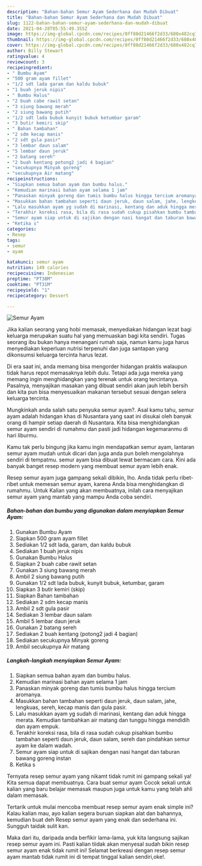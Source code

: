 ```yaml
---
description: "Bahan-bahan Semur Ayam Sederhana dan Mudah Dibuat"
title: "Bahan-bahan Semur Ayam Sederhana dan Mudah Dibuat"
slug: 1122-bahan-bahan-semur-ayam-sederhana-dan-mudah-dibuat
date: 2021-04-28T05:55:49.355Z
image: https://img-global.cpcdn.com/recipes/0ff80d21466f2d33/680x482cq70/semur-ayam-foto-resep-utama.jpg
thumbnail: https://img-global.cpcdn.com/recipes/0ff80d21466f2d33/680x482cq70/semur-ayam-foto-resep-utama.jpg
cover: https://img-global.cpcdn.com/recipes/0ff80d21466f2d33/680x482cq70/semur-ayam-foto-resep-utama.jpg
author: Billy Stewart
ratingvalue: 4
reviewcount: 3
recipeingredient:
- " Bumbu Ayam"
- "500 gram ayam fillet"
- "1/2 sdt lada garam dan kaldu bubuk"
- "1 buah jeruk nipis"
- " Bumbu Halus"
- "2 buah cabe rawit setan"
- "3 siung bawang merah"
- "2 siung bawang putih"
- "1/2 sdt lada bubuk kunyit bubuk ketumbar garam"
- "3 butir kemiri skip"
- " Bahan tambahan"
- "2 sdm kecap manis"
- "2 sdt gula pasir"
- "3 lembar daun salam"
- "5 lembar daun jeruk"
- "2 batang sereh"
- "2 buah kentang potong2 jadi 4 bagian"
- "secukupnya Minyak goreng"
- "secukupnya Air matang"
recipeinstructions:
- "Siapkan semua bahan ayam dan bumbu halus."
- "Kemudian marinasi bahan ayam selama 1 jam"
- "Panaskan minyak goreng dan tumis bumbu halus hingga tercium aromanya."
- "Masukkan bahan tambahan seperti daun jeruk, daun salam, jahe, lengkuas, sereh, kecap manis dan gula pasir."
- "Lalu masukkan ayam yg sudah di marinasi, kentang dan aduk hingga merata. Kemudian tambahkan air matang dan tunggu hingga mendidih dan ayam empuk."
- "Terakhir koreksi rasa, bila di rasa sudah cukup pisahkan bumbu tambahan seperti daun jeruk, daun salam, sereh dan pindahkan semur ayam ke dalam wadah."
- "Semur ayam siap untuk di sajikan dengan nasi hangat dan taburan bawang goreng instan"
- "Ketika s"
categories:
- Resep
tags:
- semur
- ayam

katakunci: semur ayam 
nutrition: 149 calories
recipecuisine: Indonesian
preptime: "PT38M"
cooktime: "PT31M"
recipeyield: "1"
recipecategory: Dessert

---
```



![Semur Ayam](https://img-global.cpcdn.com/recipes/0ff80d21466f2d33/680x482cq70/semur-ayam-foto-resep-utama.jpg)

Jika kalian seorang yang hobi memasak, menyediakan hidangan lezat bagi keluarga merupakan suatu hal yang memuaskan bagi kita sendiri. Tugas seorang ibu bukan hanya menangani rumah saja, namun kamu juga harus menyediakan keperluan nutrisi terpenuhi dan juga santapan yang dikonsumsi keluarga tercinta harus lezat.

Di era  saat ini, anda memang bisa mengorder hidangan praktis walaupun tidak harus repot memasaknya lebih dulu. Tetapi ada juga mereka yang memang ingin menghidangkan yang terenak untuk orang tercintanya. Pasalnya, menyajikan masakan yang dibuat sendiri akan jauh lebih bersih dan kita pun bisa menyesuaikan makanan tersebut sesuai dengan selera keluarga tercinta. 



Mungkinkah anda salah satu penyuka semur ayam?. Asal kamu tahu, semur ayam adalah hidangan khas di Nusantara yang saat ini disukai oleh banyak orang di hampir setiap daerah di Nusantara. Kita bisa menghidangkan semur ayam sendiri di rumahmu dan pasti jadi hidangan kegemaranmu di hari liburmu.

Kamu tak perlu bingung jika kamu ingin mendapatkan semur ayam, lantaran semur ayam mudah untuk dicari dan juga anda pun boleh mengolahnya sendiri di tempatmu. semur ayam bisa dibuat lewat bermacam cara. Kini ada banyak banget resep modern yang membuat semur ayam lebih enak.

Resep semur ayam juga gampang sekali dibikin, lho. Anda tidak perlu ribet-ribet untuk memesan semur ayam, karena Anda bisa menghidangkan di rumahmu. Untuk Kalian yang akan membuatnya, inilah cara menyajikan semur ayam yang mantab yang mampu Anda coba sendiri.

<!--inarticleads1-->

##### Bahan-bahan dan bumbu yang digunakan dalam menyiapkan Semur Ayam:

1. Gunakan  Bumbu Ayam
1. Siapkan 500 gram ayam fillet
1. Sediakan 1/2 sdt lada, garam, dan kaldu bubuk
1. Sediakan 1 buah jeruk nipis
1. Gunakan  Bumbu Halus
1. Siapkan 2 buah cabe rawit setan
1. Gunakan 3 siung bawang merah
1. Ambil 2 siung bawang putih
1. Gunakan 1/2 sdt lada bubuk, kunyit bubuk, ketumbar, garam
1. Siapkan 3 butir kemiri (skip)
1. Siapkan  Bahan tambahan
1. Sediakan 2 sdm kecap manis
1. Ambil 2 sdt gula pasir
1. Sediakan 3 lembar daun salam
1. Ambil 5 lembar daun jeruk
1. Gunakan 2 batang sereh
1. Sediakan 2 buah kentang (potong2 jadi 4 bagian)
1. Sediakan secukupnya Minyak goreng
1. Ambil secukupnya Air matang




<!--inarticleads2-->

##### Langkah-langkah menyiapkan Semur Ayam:

1. Siapkan semua bahan ayam dan bumbu halus.
1. Kemudian marinasi bahan ayam selama 1 jam
1. Panaskan minyak goreng dan tumis bumbu halus hingga tercium aromanya.
1. Masukkan bahan tambahan seperti daun jeruk, daun salam, jahe, lengkuas, sereh, kecap manis dan gula pasir.
1. Lalu masukkan ayam yg sudah di marinasi, kentang dan aduk hingga merata. Kemudian tambahkan air matang dan tunggu hingga mendidih dan ayam empuk.
1. Terakhir koreksi rasa, bila di rasa sudah cukup pisahkan bumbu tambahan seperti daun jeruk, daun salam, sereh dan pindahkan semur ayam ke dalam wadah.
1. Semur ayam siap untuk di sajikan dengan nasi hangat dan taburan bawang goreng instan
1. Ketika s




Ternyata resep semur ayam yang nikamt tidak rumit ini gampang sekali ya! Kita semua dapat membuatnya. Cara buat semur ayam Cocok sekali untuk kalian yang baru belajar memasak maupun juga untuk kamu yang telah ahli dalam memasak.

Tertarik untuk mulai mencoba membuat resep semur ayam enak simple ini? Kalau kalian mau, ayo kalian segera buruan siapkan alat dan bahannya, kemudian buat deh Resep semur ayam yang enak dan sederhana ini. Sungguh taidak sulit kan. 

Maka dari itu, daripada anda berfikir lama-lama, yuk kita langsung sajikan resep semur ayam ini. Pasti kalian tiidak akan menyesal sudah bikin resep semur ayam enak tidak rumit ini! Selamat berkreasi dengan resep semur ayam mantab tidak rumit ini di tempat tinggal kalian sendiri,oke!.

